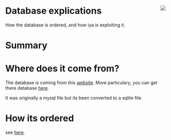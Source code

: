 # Database explications <img align="right" src="https://img.shields.io/github/size/apoleon33/iya/mysqlite3.db">

How the database is ordered, and how iya is exploiting it.

# Summary

# Where does it come from?

The database is coming from this [website](https://www.animecharactersdatabase.com/). More particulary, you can get there database [here](https://www.animecharactersdatabase.com/databasedumps.php).

It was originally a mysql file but its been converted to a sqlite file.

# How its ordered

see [here](http://wiki.animecharactersdatabase.com/index.php?title=Table_Numbers).
